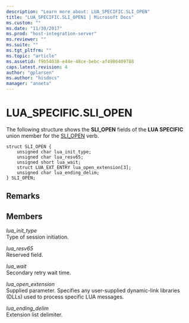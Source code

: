 ```yaml
---
description: "Learn more about: LUA_SPECIFIC.SLI_OPEN"
title: "LUA_SPECIFIC.SLI_OPEN1 | Microsoft Docs"
ms.custom: ""
ms.date: "11/30/2017"
ms.prod: "host-integration-server"
ms.reviewer: ""
ms.suite: ""
ms.tgt_pltfrm: ""
ms.topic: "article"
ms.assetid: f9b54038-e44e-48ce-bebc-af4986409788
caps.latest.revision: 4
author: "gplarsen"
ms.author: "hisdocs"
manager: "anneta"
---
```

# LUA_SPECIFIC.SLI_OPEN
The following structure shows the **SLI_OPEN** fields of the **LUA SPECIFIC** union member for the [SLI_OPEN](../core/sli-open2.md) verb.  
  
```  
struct SLI_OPEN {  
    unsigned char lua_init_type;  
    unsigned char lua_resv65;  
    unsigned short lua_wait;  
    struct LUA_EXT_ENTRY lua_open_extension[3];  
    unsigned char lua_ending_delim;  
} SLI_OPEN;  
```  
  
## Remarks  
  
## Members  
 *lua_init_type*  
 Type of session initiation.  
  
 *lua_resv65*  
 Reserved field.  
  
 *lua_wait*  
 Secondary retry wait time.  
  
 *lua_open_extension*  
 Supplied parameter. Specifies any user-supplied dynamic-link libraries (DLLs) used to process specific LUA messages.  
  
 *lua_ending_delim*  
 Extension list delimiter.
